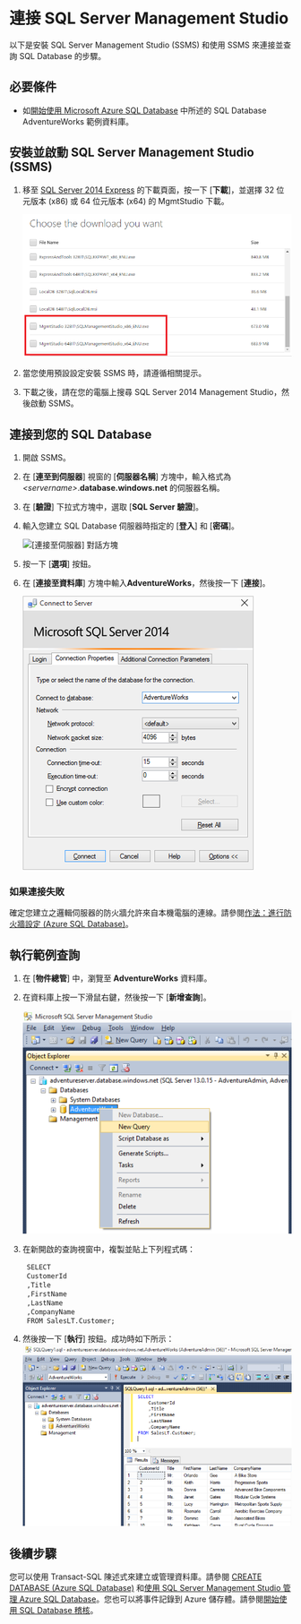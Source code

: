 <properties
	pageTitle="如何使用 SSMS 連接到 Azure SQL Database" metaKeywords=""
	description="了解如何使用 SSMS 連接到 Azure SQL Database。"
	services="sql-database"
	documentationCenter=""
	authors="sidneyh" 
	manager="jhubbard" 
	editor="" />

<tags
	ms.service="sql-database"
	ms.workload="data-management"
	ms.tgt_pltfrm="na"
	ms.devlang="na"
	ms.topic="get-started-article" 
	ms.date="07/15/2015"
	ms.author="sidneyh" />

# 連接 SQL Server Management Studio

以下是安裝 SQL Server Management Studio (SSMS) 和使用 SSMS 來連接並查詢 SQL Database 的步驟。

## 必要條件
* 如[開始使用 Microsoft Azure SQL Database](sql-database-get-started.md) 中所述的 SQL Database AdventureWorks 範例資料庫。

## 安裝並啟動 SQL Server Management Studio (SSMS)
1. 移至 [SQL Server 2014 Express](http://www.microsoft.com/download/details.aspx?id=42299) 的下載頁面，按一下 [**下載**]，並選擇 32 位元版本 (x86) 或 64 位元版本 (x64) 的 MgmtStudio 下載。

	![MgtmtStudio32BIT 或 MgmtStudio64BIT][1]
2.	當您使用預設設定安裝 SSMS 時，請遵循相關提示。
3.	下載之後，請在您的電腦上搜尋 SQL Server 2014 Management Studio，然後啟動 SSMS。


## 連接到您的 SQL Database
1. 開啟 SSMS。
2. 在 [**連至到伺服器**] 視窗的 [**伺服器名稱**] 方塊中，輸入格式為 *&lt;servername>*.**database.windows.net** 的伺服器名稱。
3. 在 [**驗證**] 下拉式方塊中，選取 [**SQL Server 驗證**]。
4. 輸入您建立 SQL Database 伺服器時指定的 [**登入**] 和 [**密碼**]。

	![[連接至伺服器] 對話方塊][2]
5. 按一下 [**選項**] 按鈕。
6. 在 [**連接至資料庫**] 方塊中輸入**AdventureWorks**，然後按一下 [**連接**]。

	![連接至資料庫][3]

### 如果連接失敗
確定您建立之邏輯伺服器的防火牆允許來自本機電腦的連線。請參閱[作法：進行防火牆設定 (Azure SQL Database)](https://msdn.microsoft.com/library/azure/jj553530.aspx)。

## 執行範例查詢

1. 在 [**物件總管**] 中，瀏覽至 **AdventureWorks** 資料庫。
2. 在資料庫上按一下滑鼠右鍵，然後按一下 [**新增查詢**]。

	![新增查詢][4]
3. 在新開啟的查詢視窗中，複製並貼上下列程式碼：

		SELECT 
		CustomerId
		,Title
		,FirstName
		,LastName
		,CompanyName
		FROM SalesLT.Customer;

4. 然後按一下 [**執行**] 按鈕。成功時如下所示：![成功][5]


## 後續步驟
您可以使用 Transact-SQL 陳述式來建立或管理資料庫。請參閱 [CREATE DATABASE (Azure SQL Database)](https://msdn.microsoft.com/library/dn268335.aspx) 和[使用 SQL Server Management Studio 管理 Azure SQL Database](sql-database-manage-azure-ssms.md)。您也可以將事件記錄到 Azure 儲存體。請參閱[開始使用 SQL Database 稽核](sql-database-auditing-get-started.md)。

<!--Image references-->

[1]: ./media/sql-database-connect-to-database/1-download.png
[2]: ./media/sql-database-connect-to-database/2-connect.png
[3]: ./media/sql-database-connect-to-database/3-connect-to-database.png
[4]: ./media/sql-database-connect-to-database/4-run-query.png
[5]: ./media/sql-database-connect-to-database/5-success.png
 

<!---HONumber=August15_HO6-->